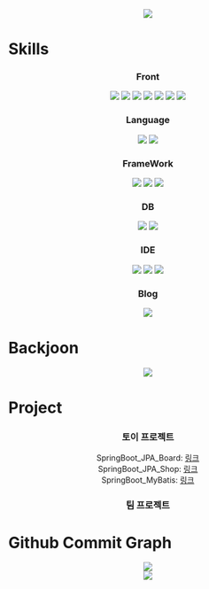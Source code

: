 <div align="center">
<img src="https://capsule-render.vercel.app/api?type=waving&color=0:7F899C,100:AFB5C1&height=150&section=header&text=SeungYeon%20Kim&fontSize=70&fontColor=FFFFFF" />
</div>

<div>
  <h1>Skills</h1>
  <div align="center">
    <div>
    <h3>Front</h3>
      <img src="https://img.shields.io/badge/HTML5-E34F26?style=for-the-badge&logo=HTML5&logoColor=white">
      <img src="https://img.shields.io/badge/CSS3-1572B6?style=for-the-badge&logo=css3&logoColor=white">
      <img src="https://img.shields.io/badge/JavaScript-F7DF1E?style=for-the-badge&logo=javascript&logoColor=white">
      <img src="https://img.shields.io/badge/Jquery-0769AD?style=for-the-badge&logo=jquery&logoColor=white">
      <img src="https://img.shields.io/badge/Ajax-007396?style=for-the-badge&logo=Java&logoColor=white">
      <img src="https://img.shields.io/badge/Thymeleaf-005F0F?style=for-the-badge&logo=thymeleaf&logoColor=white">
      <img src="https://img.shields.io/badge/Bootstrap-7952B3?style=for-the-badge&logo=bootstrap&logoColor=white">
    </div>
    <div align="center">
      <h3>Language</h3>
        <img src="https://img.shields.io/badge/Java-007396?style=for-the-badge&logo=OpenJDK&logoColor=white">
        <img src="https://img.shields.io/badge/Python-3776AB?style=for-the-badge&logo=Python&logoColor=white">
    </div>
    <div align="center">
      <h3>FrameWork</h3>
        <img src="https://img.shields.io/badge/Spring-6DB33F?style=for-the-badge&logo=Spring&logoColor=white">
        <img src="https://img.shields.io/badge/Spring Boot-6DB33F?style=for-the-badge&logo=springboot&logoColor=white">
        <img src="https://img.shields.io/badge/Hibernate-59666C?style=for-the-badge&logo=hibernate&logoColor=white">
    </div>
    <div>
      <h3>DB</h3>
        <img src="https://img.shields.io/badge/MySQL-4479A1?style=for-the-badge&logo=MySQL&logoColor=white">
        <img src="https://img.shields.io/badge/Oracle-F80000?style=for-the-badge&logo=ORACLE&logoColor=white">
    </div>
    <div>
      <h3>IDE</h3>
        <img src="https://img.shields.io/badge/Intellij Idea-000000?style=for-the-badge&logo=intellijidea&logoColor=white">
        <img src="https://img.shields.io/badge/Eclipse-2C2255?style=for-the-badge&logo=Eclipse%20IDE&logoColor=white">
        <img src="https://img.shields.io/badge/VSCode-007ACC?style=for-the-badge&logo=VisualStudioCode&logoColor=white">
    </div>
    <div>
      <h3>Blog</h3>
      <!--[![Tistory's Card](https://github-readme-tistory-card.vercel.app/api?name=tmddus3002)](https://github.com/loosie/github-readme-tistory-card)-->
      <a href="https://tmddus3002.tistory.com/"><img src="https://img.shields.io/badge/Tistory-000000?style=for-the-badge&logo=Tistory&logoColor=white"></a>
    </div>
  </div>
</div>

<div>
  <h1>Backjoon</h1>
  <div align="center">
    <!--[![Solved.ac Profile](http://mazassumnida.wtf/api/v2/generate_badge?boj=tmddus3037)](https://solved.ac/tmddus3037)-->
    <a href="https://solved.ac/tmddus3037"><img src="http://mazassumnida.wtf/api/v2/generate_badge?boj=tmddus3037"></a>
  </div>
</div>

<div>
  <h1>Project</h1>
  <div align="center">
    <div>
      <h3>토이 프로젝트</h3>
      SpringBoot_JPA_Board: <a href="https://github.com/Kimseungyeon98/SpringBoot_JPA_Board">링크</a><br>
      SpringBoot_JPA_Shop: <a href="https://github.com/Kimseungyeon98/SpringBoot_JPA_Shop">링크</a><br>
      SpringBoot_MyBatis: <a href="https://github.com/Kimseungyeon98/Spring_Mybatis">링크</a><br>
    </div>
    <div>
      <h3>팀 프로젝트</h3>
    </div>
  </div>
</div>

<div>
  <h1>Github Commit Graph</h1>
  <div align="center">
    <img src="https://ghchart.rshah.org/gray/Kimseungyeon98" />
  </div>
</div>

<div align="center">
  <img src="https://capsule-render.vercel.app/api?type=waving&color=0:7F899C,100:AFB5C1&height=150&section=footer" />
</div>
